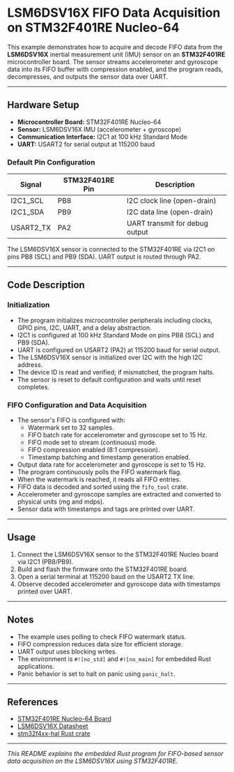 # LSM6DSV16X FIFO Data Acquisition on STM32F401RE Nucleo-64

This example demonstrates how to acquire and decode FIFO data from the **LSM6DSV16X** inertial measurement unit (IMU) sensor on an **STM32F401RE** microcontroller board. The sensor streams accelerometer and gyroscope data into its FIFO buffer with compression enabled, and the program reads, decompresses, and outputs the sensor data over UART.

---

## Hardware Setup

- **Microcontroller Board:** STM32F401RE Nucleo-64
- **Sensor:** LSM6DSV16X IMU (accelerometer + gyroscope)
- **Communication Interface:** I2C1 at 100 kHz Standard Mode
- **UART:** USART2 for serial output at 115200 baud

### Default Pin Configuration

| Signal       | STM32F401RE Pin | Description                    |
|--------------|-----------------|-------------------------------|
| I2C1_SCL     | PB8             | I2C clock line (open-drain)   |
| I2C1_SDA     | PB9             | I2C data line (open-drain)    |
| USART2_TX    | PA2             | UART transmit for debug output|

The LSM6DSV16X sensor is connected to the STM32F401RE via I2C1 on pins PB8 (SCL) and PB9 (SDA). UART output is routed through PA2.

---

## Code Description

### Initialization

- The program initializes microcontroller peripherals including clocks, GPIO pins, I2C, UART, and a delay abstraction.
- I2C1 is configured at 100 kHz Standard Mode on pins PB8 (SCL) and PB9 (SDA).
- UART is configured on USART2 (PA2) at 115200 baud for serial output.
- The LSM6DSV16X sensor is initialized over I2C with the high I2C address.
- The device ID is read and verified; if mismatched, the program halts.
- The sensor is reset to default configuration and waits until reset completes.

### FIFO Configuration and Data Acquisition

- The sensor's FIFO is configured with:
  - Watermark set to 32 samples.
  - FIFO batch rate for accelerometer and gyroscope set to 15 Hz.
  - FIFO mode set to stream (continuous) mode.
  - FIFO compression enabled (8:1 compression).
  - Timestamp batching and timestamp generation enabled.
- Output data rate for accelerometer and gyroscope is set to 15 Hz.
- The program continuously polls the FIFO watermark flag.
- When the watermark is reached, it reads all FIFO entries.
- FIFO data is decoded and sorted using the `fifo_tool` crate.
- Accelerometer and gyroscope samples are extracted and converted to physical units (mg and mdps).
- Sensor data with timestamps and tags are printed over UART.

---

## Usage

1. Connect the LSM6DSV16X sensor to the STM32F401RE Nucleo board via I2C1 (PB8/PB9).
2. Build and flash the firmware onto the STM32F401RE board.
3. Open a serial terminal at 115200 baud on the USART2 TX line.
4. Observe decoded accelerometer and gyroscope data with timestamps printed over UART.

---

## Notes

- The example uses polling to check FIFO watermark status.
- FIFO compression reduces data size for efficient storage.
- UART output uses blocking writes.
- The environment is `#![no_std]` and `#![no_main]` for embedded Rust applications.
- Panic behavior is set to halt on panic using `panic_halt`.

---

## References

- [STM32F401RE Nucleo-64 Board](https://www.st.com/en/evaluation-tools/nucleo-f401re.html)
- [LSM6DSV16X Datasheet](https://www.st.com/resource/en/datasheet/lsm6dsv16x.pdf)
- [stm32f4xx-hal Rust crate](https://docs.rs/stm32f4xx-hal)

---

*This README explains the embedded Rust program for FIFO-based sensor data acquisition on the LSM6DSV16X using STM32F401RE.*
